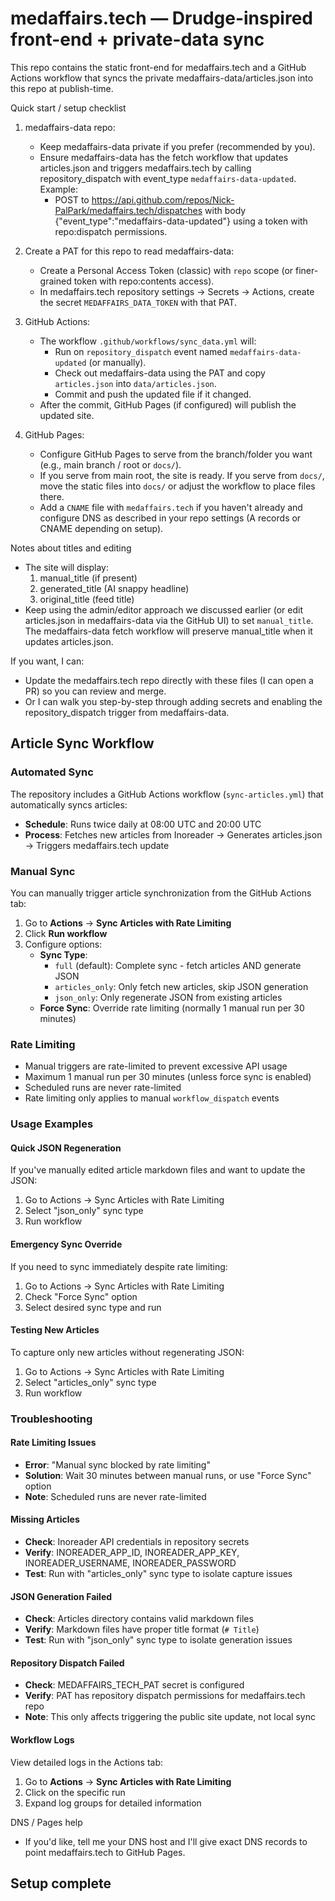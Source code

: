 # medaffairs.tech — Drudge-inspired front-end + private-data sync

This repo contains the static front-end for medaffairs.tech and a GitHub Actions workflow that syncs the private medaffairs-data/articles.json into this repo at publish-time.

Quick start / setup checklist
1. medaffairs-data repo:
   - Keep medaffairs-data private if you prefer (recommended by you).
   - Ensure medaffairs-data has the fetch workflow that updates articles.json and triggers medaffairs.tech by calling repository_dispatch with event_type `medaffairs-data-updated`. Example:
     - POST to https://api.github.com/repos/Nick-PalPark/medaffairs.tech/dispatches with body {"event_type":"medaffairs-data-updated"} using a token with repo:dispatch permissions.

2. Create a PAT for this repo to read medaffairs-data:
   - Create a Personal Access Token (classic) with `repo` scope (or finer-grained token with repo:contents access).
   - In medaffairs.tech repository settings -> Secrets -> Actions, create the secret `MEDAFFAIRS_DATA_TOKEN` with that PAT.

3. GitHub Actions:
   - The workflow `.github/workflows/sync_data.yml` will:
     - Run on `repository_dispatch` event named `medaffairs-data-updated` (or manually).
     - Check out medaffairs-data using the PAT and copy `articles.json` into `data/articles.json`.
     - Commit and push the updated file if it changed.
   - After the commit, GitHub Pages (if configured) will publish the updated site.

4. GitHub Pages:
   - Configure GitHub Pages to serve from the branch/folder you want (e.g., main branch / root or `docs/`).
   - If you serve from main root, the site is ready. If you serve from `docs/`, move the static files into `docs/` or adjust the workflow to place files there.
   - Add a `CNAME` file with `medaffairs.tech` if you haven't already and configure DNS as described in your repo settings (A records or CNAME depending on setup).

Notes about titles and editing
- The site will display:
  1) manual_title (if present)
  2) generated_title (AI snappy headline)
  3) original_title (feed title)
- Keep using the admin/editor approach we discussed earlier (or edit articles.json in medaffairs-data via the GitHub UI) to set `manual_title`. The medaffairs-data fetch workflow will preserve manual_title when it updates articles.json.

If you want, I can:
- Update the medaffairs.tech repo directly with these files (I can open a PR) so you can review and merge.
- Or I can walk you step-by-step through adding secrets and enabling the repository_dispatch trigger from medaffairs-data.

## Article Sync Workflow

### Automated Sync
The repository includes a GitHub Actions workflow (`sync-articles.yml`) that automatically syncs articles:
- **Schedule**: Runs twice daily at 08:00 UTC and 20:00 UTC
- **Process**: Fetches new articles from Inoreader → Generates articles.json → Triggers medaffairs.tech update

### Manual Sync
You can manually trigger article synchronization from the GitHub Actions tab:

1. Go to **Actions** → **Sync Articles with Rate Limiting**
2. Click **Run workflow**
3. Configure options:
   - **Sync Type**:
     - `full` (default): Complete sync - fetch articles AND generate JSON
     - `articles_only`: Only fetch new articles, skip JSON generation
     - `json_only`: Only regenerate JSON from existing articles
   - **Force Sync**: Override rate limiting (normally 1 manual run per 30 minutes)

### Rate Limiting
- Manual triggers are rate-limited to prevent excessive API usage
- Maximum 1 manual run per 30 minutes (unless force sync is enabled)
- Scheduled runs are never rate-limited
- Rate limiting only applies to manual `workflow_dispatch` events

### Usage Examples

#### Quick JSON Regeneration
If you've manually edited article markdown files and want to update the JSON:
1. Go to Actions → Sync Articles with Rate Limiting
2. Select "json_only" sync type
3. Run workflow

#### Emergency Sync Override
If you need to sync immediately despite rate limiting:
1. Go to Actions → Sync Articles with Rate Limiting
2. Check "Force Sync" option
3. Select desired sync type and run

#### Testing New Articles
To capture only new articles without regenerating JSON:
1. Go to Actions → Sync Articles with Rate Limiting
2. Select "articles_only" sync type
3. Run workflow

### Troubleshooting

#### Rate Limiting Issues
- **Error**: "Manual sync blocked by rate limiting"
- **Solution**: Wait 30 minutes between manual runs, or use "Force Sync" option
- **Note**: Scheduled runs are never rate-limited

#### Missing Articles
- **Check**: Inoreader API credentials in repository secrets
- **Verify**: INOREADER_APP_ID, INOREADER_APP_KEY, INOREADER_USERNAME, INOREADER_PASSWORD
- **Test**: Run with "articles_only" sync type to isolate capture issues

#### JSON Generation Failed
- **Check**: Articles directory contains valid markdown files
- **Verify**: Markdown files have proper title format (`# Title`)
- **Test**: Run with "json_only" sync type to isolate generation issues

#### Repository Dispatch Failed
- **Check**: MEDAFFAIRS_TECH_PAT secret is configured
- **Verify**: PAT has repository dispatch permissions for medaffairs.tech repo
- **Note**: This only affects triggering the public site update, not local sync

#### Workflow Logs
View detailed logs in the Actions tab:
1. Go to **Actions** → **Sync Articles with Rate Limiting**
2. Click on the specific run
3. Expand log groups for detailed information

DNS / Pages help
- If you'd like, tell me your DNS host and I'll give exact DNS records to point medaffairs.tech to GitHub Pages.

## Setup complete
